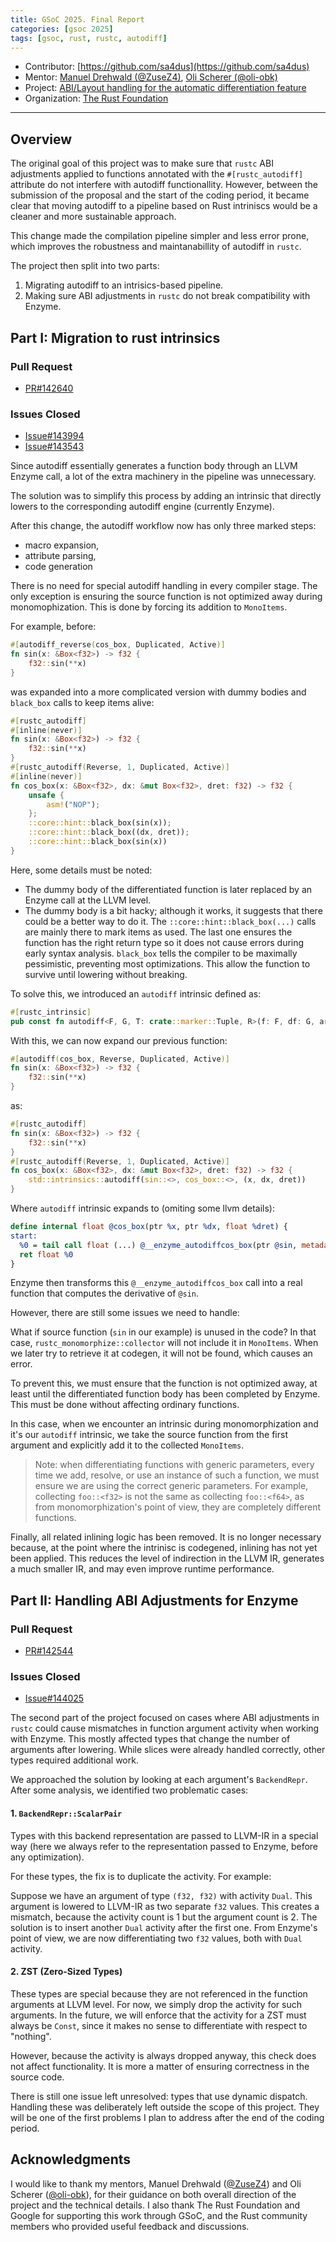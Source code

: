 ```yaml
---
title: GSoC 2025. Final Report
categories: [gsoc 2025]
tags: [gsoc, rust, rustc, autodiff]
---
```


- Contributor: [https://github.com/sa4dus](https://github.com/sa4dus)
- Mentor: [Manuel Drehwald (@ZuseZ4)](https://github.com/ZuseZ4), [Oli Scherer (@oli-obk)](https://github.com/oli-obk)
- Project: [ABI/Layout handling for the automatic differentiation feature](https://summerofcode.withgoogle.com/programs/2025/projects/USQvru7i)
- Organization: [The Rust Foundation](https://summerofcode.withgoogle.com/programs/2025/organizations/the-rust-foundation)

---
## Overview

The original goal of this project was to make sure that `rustc` ABI adjustments applied to functions annotated with the `#[rustc_autodiff]` attribute do not interfere with autodiff functionallity. However, between the submission of the proposal and the start of the coding period, it became clear that moving autodiff to a pipeline based on Rust intriniscs would be a cleaner and more sustainable approach.

This change made the compilation pipeline simpler and less error prone, which improves the robustness and maintanabillity of autodiff in `rustc`.

The project then split into two parts:
1. Migrating autodiff to an intrisics-based pipeline.
2. Making sure ABI adjustments in `rustc` do not break compatibility with Enzyme.

## Part I: Migration to rust intrinsics
### Pull Request
- [PR#142640](https://github.com/rust-lang/rust/pull/142640)

### Issues Closed
- [Issue#143994](https://github.com/rust-lang/rust/issues/143994)
- [Issue#143543](https://github.com/rust-lang/rust/issues/143543)

Since autodiff essentially generates a function body through an LLVM Enzyme call, a lot of the extra machinery in the pipeline was unnecessary.

The solution was to simplify this process by adding an intrinsic that directly lowers to the corresponding autodiff engine (currently Enzyme).

After this change, the autodiff workflow now has only three marked steps:
- macro expansion,
- attribute parsing,
- code generation

There is no need for special autodiff handling in every compiler stage. The only exception is ensuring the source function is not optimized away during monomophization. This is done by forcing its addition to `MonoItems`.

For example, before:
```rust
#[autodiff_reverse(cos_box, Duplicated, Active)]
fn sin(x: &Box<f32>) -> f32 {
    f32::sin(**x)
}
```

was expanded into a more complicated version with dummy bodies and `black_box` calls to keep items alive:
```rust
#[rustc_autodiff]
#[inline(never)]
fn sin(x: &Box<f32>) -> f32 {
    f32::sin(**x)
}
#[rustc_autodiff(Reverse, 1, Duplicated, Active)]
#[inline(never)]
fn cos_box(x: &Box<f32>, dx: &mut Box<f32>, dret: f32) -> f32 {
    unsafe {
        asm!("NOP");
    };
    ::core::hint::black_box(sin(x));
    ::core::hint::black_box((dx, dret));
    ::core::hint::black_box(sin(x))
}
```

Here, some details must be noted:
- The dummy body of the differentiated function is later replaced by an Enzyme call at the LLVM level.
- The dummy body is a bit hacky; although it works, it suggests that there could be a better way to do it. The `::core::hint::black_box(...)` calls are mainly there to mark items as used. The last one ensures the function has the right return type so it does not cause errors during early syntax analysis. `black_box` tells the compiler to be maximally pessimistic, preventing most optimizations. This allow the function to survive until lowering without breaking.

To solve this, we introduced an `autodiff` intrinsic defined as:
```rust
#[rustc_intrinsic]
pub const fn autodiff<F, G, T: crate::marker::Tuple, R>(f: F, df: G, args: T) -> R;
```

With this, we can now expand our previous function:
```rust
#[autodiff(cos_box, Reverse, Duplicated, Active)]
fn sin(x: &Box<f32>) -> f32 {
    f32::sin(**x)
}
```

as:
```rust
#[rustc_autodiff]
fn sin(x: &Box<f32>) -> f32 {
    f32::sin(**x)
}
#[rustc_autodiff(Reverse, 1, Duplicated, Active)]
fn cos_box(x: &Box<f32>, dx: &mut Box<f32>, dret: f32) -> f32 {
    std::intrinsics::autodiff(sin::<>, cos_box::<>, (x, dx, dret))
}
```

Where `autodiff` intrinsic expands to (omiting some llvm details):
```llvm
define internal float @cos_box(ptr %x, ptr %dx, float %dret) {
start:
  %0 = tail call float (...) @__enzyme_autodiffcos_box(ptr @sin, metadata !"enzyme_primal_return", metadata !"enzyme_dup", ptr nonnull %x, ptr nonnull %dx)
  ret float %0
}
```

Enzyme then transforms this `@__enzyme_autodiffcos_box` call into a real function that computes the derivative of `@sin`.

However, there are still some issues we need to handle:

What if source function (`sin` in our example) is unused in the code? In that case, `rustc_monomorphize::collector` will not include it in `MonoItems`. When we later try to retrieve it at codegen, it will not be found, which causes an error.

To prevent this, we must ensure that the function is not optimized away, at least until the differentiated function body has been completed by Enzyme. This must be done without affecting ordinary functions.

In this case, when we encounter an intrinsic during monomorphization and it's our `autodiff` intrinsic, we take the source function from the first argument and explicitly add it to the collected `MonoItems`.

> Note: when differentiating functions with generic parameters, every time we add, resolve, or use an instance of such a function, we must ensure we are using the correct generic parameters. For example, collecting `foo::<f32>` is not the same as collecting `foo::<f64>`, as from monomorphization's point of view, they are completely different functions.

Finally, all related inlining logic has been removed. It is no longer necessary because, at the point where the intrinisc is codegened, inlining has not yet been applied. This reduces the level of indirection in the LLVM IR, generates a much smaller IR, and may even improve runtime performance.

## Part II: Handling ABI Adjustments for Enzyme
### Pull Request
- [PR#142544](https://github.com/rust-lang/rust/pull/142544)

### Issues Closed
- [Issue#144025](https://github.com/rust-lang/rust/issues/144025)

The second part of the project focused on cases where ABI adjustments in `rustc` could cause mismatches in function argument activity when working with Enzyme. This mostly affected types that change the number of arguments after lowering. While slices were already handled correctly, other types required additional work.

We approached the solution by looking at each argument's `BackendRepr`. After some analysis, we identified two problematic cases:

#### 1. `BackendRepr::ScalarPair`

Types with this backend representation are passed to LLVM-IR in a special way (here we always refer to the representation passed to Enzyme, before any optimization).

For these types, the fix is to duplicate the activity. For example:

Suppose we have an argument of type `(f32, f32)` with activity `Dual`. This argument is lowered to LLVM-IR as two separate `f32` values. This creates a mismatch, because the activity count is 1 but the argument count is 2. The solution is to insert another `Dual` activity after the first one. From Enzyme's point of view, we are now differentiating two `f32` values, both with `Dual` activity.

#### 2. **ZST (Zero-Sized Types)**
These types are special because they are not referenced in the function arguments at LLVM level. For now, we simply drop the activity for such arguments. In the future, we will enforce that the activity for a ZST must always be `Const`, since it makes no sense to differentiate with respect to "nothing".

However, because the activity is always dropped anyway, this check does not affect functionality. It is more a matter of ensuring correctness in the source code.

There is still one issue left unresolved: types that use dynamic dispatch. Handling these was deliberately left outside the scope of this project. They will be one of the first problems I plan to address after the end of the coding period.

## Acknowledgments

I would like to thank my mentors, Manuel Drehwald ([@ZuseZ4](https://github.com/ZuseZ4)) and Oli Scherer ([@oli-obk](https://github.com/oli-obk)), for their guidance on both overall direction of the project and the technical details. I also thank The Rust Foundation and Google for supporting this work through GSoC, and the Rust community members who provided useful feedback and discussions.